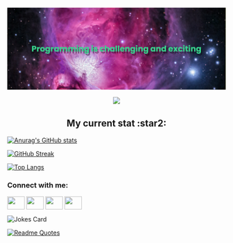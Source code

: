 ![Banner - Programming is challenging and exciting](./pictures/banner.png)

<!-- running svg -->
<p align="center">
  <a href="https://git.io/typing-svg"><img src="https://readme-typing-svg.demolab.com?font=Fira+Code&weight=500&size=25&pause=1000&color=8A3BF7&center=true&vCenter=true&width=600&lines=Hello%2C+my+name+is+Linh+Nguyen+Le;Welcome+to+my+profile!!!"/></a>
</p>

<h2 style="text-align:center">My current stat :star2:</h2> 

<!-- github stat -->
[![Anurag's GitHub stats](https://github-readme-stats.vercel.app/api?username=LinhNguyenLe2109&count_private=true&show_icons=true&theme=merko&hide=prs,issues&card_width=600)](https://github.com/anuraghazra/github-readme-stats)

<!-- Github streak -->
[![GitHub Streak](https://github-readme-streak-stats.herokuapp.com?user=LinhNguyenLe2109&theme=merko&date_format=M%20j%5B%2C%20Y%5D)](https://git.io/streak-stats)

<!-- github top language -->
[![Top Langs](https://github-readme-stats.vercel.app/api/top-langs/?username=LinhNguyenLe2109)](https://github.com/anuraghazra/github-readme-stats)

<!-- Link for contact -->
<h3 align="left">Connect with me:</h3>
<p align="left">
<a href="your link" target="blank"><img align="center" src="https://cdn.jsdelivr.net/npm/simple-icons@3.0.1/icons/twitter.svg" alt="" height="30" width="40" /></a>
<a href="your link" target="blank"><img align="center" src="https://cdn.jsdelivr.net/npm/simple-icons@3.0.1/icons/linkedin.svg" alt="" height="30" width="40" /></a>
<a href="your link" target="blank"><img align="center" src="https://cdn.jsdelivr.net/npm/simple-icons@3.0.1/icons/instagram.svg" alt="" height="30" width="40" /></a>
<a href="your link" target="blank"><img align="center" src="https://cdn.jsdelivr.net/npm/simple-icons@3.0.1/icons/youtube.svg" alt="" height="30" width="40" /></a>
</p>

<!-- joke generator -->
<!-- Markdown -->

![Jokes Card](https://readme-jokes.vercel.app/api?theme=merko)


<!-- quote generator -->
[![Readme Quotes](https://quotes-github-readme.vercel.app/api?type=horizontal&theme=merko)](https://github.com/piyushsuthar/github-readme-quotes)


<!-- collapsed section -->
<!-- <details>

<summary>Tips for collapsed sections</summary>

### You can add a header

You can add text within a collapsed section. 

You can add an image or a code block, too.

```ruby
   puts "Hello World"
```

</details> -->